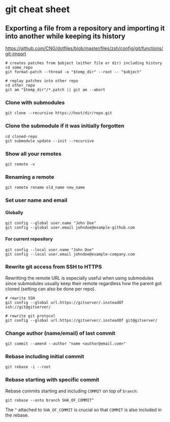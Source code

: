 # git cheat sheet

## Exporting a file from a repository and importing it into another while keeping its history

https://github.com/CNG/dotfiles/blob/master/files/zsh/config/git/functions/git-import

```{r, engine='bash', count_lines}
# creates patches from $object (either file or dir) including history
cd some_repo
git format-patch --thread -o "$temp_dir" --root -- "$object"

# replay patches into other repo
cd other_repo
git am "$temp_dir"/*.patch || git am --abort
```

### Clone with submodules

```{r, engine='bash', count_lines}
git clone --recursive https://host/dir/repo.git
```

### Clone the submodule if it was initially forgotten

```{r, engine='bash', count_lines}
cd cloned-repo
git submodule update --init --recursive
```

### Show all your remotes

```{r, engine='bash', count_lines}
git remote -v
```

### Renaming a remote

```{r, engine='bash', count_lines}
git remote rename old_name new_name
```

### Set user name and email

#### Globally

```{r, engine='bash', count_lines}
git config --global user.name "John Doe"
git config --global user.email johndoe@example-github.com
```

#### For current repository

```{r, engine='bash', count_lines}
git config --local user.name "John Doe"
git config --local user.email johndoe@example-company.com
```

### Rewrite git access from SSH to HTTPS

Rewritting the remote URL is especially useful when using submodules since submodules usually keep their remote regardless how the parent got cloned (setting can also be done per repo).

```{r, engine='bash', count_lines}
# rewrite SSH
git config --global url.https://gitserver/.insteadOf ssh://git@gitserver/

# rewrite git protocol
git config --global url.https://gitserver/.insteadOf git@gitserver/
```

### Change author (name/email) of last commit

```{r, engine='bash', count_lines}
git commit --amend --author "name <author@email.com>"
```

### Rebase including initial commit

```{r, engine='bash', count_lines}
git rebase -i --root
```

### Rebase starting with specific commit

Rebase commits starting and including `COMMIT` on top of `branch`:

```{r, engine='bash', count_lines}
git rebase --onto branch SHA_OF_COMMIT^
```

The `^` attached to `SHA_OF_COMMIT` is crucial so that `COMMIT` is also included in the rebase.
